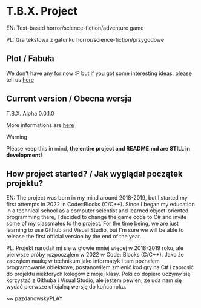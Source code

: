 # T.B.X. Project
EN: Text-based horror/science-fiction/adventure game

PL: Gra tekstowa z gatunku horror/science-fiction/przygodowe

## Plot / Fabuła

We don't have any for now :P but if you got some interesting ideas, please tell us [here](https://github.com/pazdanowskyPLAY/project-tbx/discussions/categories/ideas)

## Current version / Obecna wersja
T.B.X. Alpha 0.0.1.0

More informations are [here](https://pazdanowskyplay.github.io/project-tbx/)

> [!WARNING]
> Please keep this in mind, **the entire project and README.md are STILL in development!**

## How project started? / Jak wyglądał początek projektu?
EN: The project was born in my mind around 2018-2019, but I started my first attempts in 2022 in Code::Blocks (C/C++). Since I began my education in a technical school as a computer scientist and learned object-oriented programming there, I decided to change the game code to C# and invite some of my classmates to the project. For the time being, we are just learning to use Github and Visual Studio, but I'm sure we will be able to release the first official version by the end of the year.

PL: Projekt narodził mi się w głowie mniej więcej w 2018-2019 roku, ale pierwsze próby rozpocząłem w 2022 w Code::Blocks (C/C++). Jako że zacząłem naukę w technikum jako informatyk i tam poznałem programowanie obiektowe, postanowiłem zmienić kod gry na C# i zaprosić do projektu niektórych kolegów z mojej klasy. Póki co dopiero uczymy się korzystać z Githuba i Visual Studio, ale jestem pewien, ze uda nam się wydać pierwsze oficjalną wersję do końca roku.

~~ pazdanowskyPLAY
